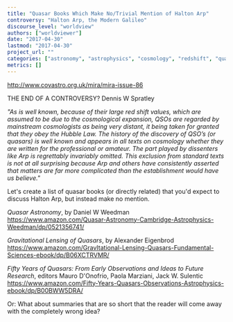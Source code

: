 ```yaml
---
title: "Quasar Books Which Make No/Trivial Mention of Halton Arp"
controversy: "Halton Arp, the Modern Galileo"
discourse_level: "worldview"
authors: ["worldviewer"]
date: "2017-04-30"
lastmod: "2017-04-30"
project_url: ""
categories: ["astronomy", "astrophysics", "cosmology", "redshift", "quasars", "halton arp", "dennis spratley", "quasar books"]
metrics: []
---
```


http://www.covastro.org.uk/mira/mira-issue-86

THE END OF A CONTROVERSY?
Dennis W Spratley

_"As is well known, because of their large red shift values, which are assumed to be due to the cosmological expansion, QSOs are regarded by mainstream cosmologists as being very distant, it being taken for granted that they obey the Hubble Law.  The history of the discovery of QSO’s (or quasars) is well known and appears in all texts on cosmology whether they are written for the professional or amateur.  The part played by dissenters like Arp is regrettably invariably omitted.  This exclusion from standard texts is not at all surprising because Arp and others have consistently asserted that matters are far more complicated than the establishment would have us believe."_

Let's create a list of quasar books (or directly related) that you'd expect to discuss Halton Arp, but instead make no mention.

_Quasar Astronomy_, by Daniel W Weedman
https://www.amazon.com/Quasar-Astronomy-Cambridge-Astrophysics-Weedman/dp/0521356741/

_Gravitational Lensing of Quasars_, by Alexander Eigenbrod
https://www.amazon.com/GravItational-Lensing-Quasars-Fundamental-Sciences-ebook/dp/B06XCTRVMR/

_Fifty Years of Quasars: From Early Observations and Ideas to Future Research_, editors Mauro D'Onofrio, Paola Marziani, Jack W. Sulentic
https://www.amazon.com/Fifty-Years-Quasars-Observations-Astrophysics-ebook/dp/B00BWW5DRA/

Or: What about summaries that are so short that the reader will come away with the completely wrong idea?